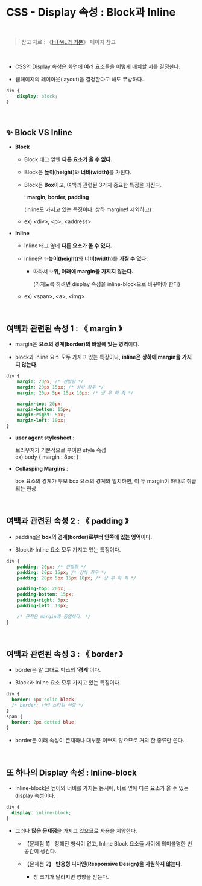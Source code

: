 # CSS - Display 속성 : Block과 Inline

<br/>

>  참고 자료 : 《<a href="https://github.com/SangYoonLee1231/TIL/blob/main/HTML%20%26%20CSS/html_basic_concept.md">HTML의 기본</a>》 페이지 참고

<br/>

* CSS의 Display 속성은 화면에 여러 요소들을 어떻게 배치할 지를 결정한다.

* 웹페이지의 레이아웃(layout)을 결정한다고 해도 무방하다.

```css
div {
    display: block;
}
```

<br/>

## ✨ Block VS Inline

* <strong>Block</strong>

  * Block 태그 옆엔 <strong>다른 요소가 올 수 없다.</strong>  

  * Block은 <strong>높이(height</strong>)와 <strong>너비(width)</strong>를 가진다.  

  * Block은 <strong>Box</strong>이고, 여백과 관련된 3가지 중요한 특징을 가진다.  

    :   <strong>margin, border, padding</strong>  

    (inline도 가지고 있는 특징이다. 상하 margin만 제외하고)

  *  ex) \<div>, \<p>, \<address>
  
* <strong>Inline</strong>

  * Inline 태그 옆에 <strong>다른 요소가 올 수 있다.</strong>   

  * Inline은 ✨<strong>높이(height)</strong>와 <strong>너비(width)</strong>를 <strong>가질 수 없다.</strong>  

    * 따라서 ✨<strong>위, 아래에 margin을 가지지 않는다.</strong>
    
      (가지도록 하려면 display 속성을 inline-block으로 바꾸어야 한다)

  * ex) \<span>, \<a>, \<img>

<br/>

## 여백과 관련된 속성 1 : 《 margin 》

* margin은 <strong>요소의 경계(border)의 바깥에 있는 영역</strong>이다.

* block과 inline 요소 모두 가지고 있는 특징이나, <strong>inline은 상하에 margin을 가지지 않는다.</strong>

```css
div {
    margin: 20px; /* 전방향 */
    margin: 20px 15px; /* 상하 좌우 */
    margin: 20px 5px 15px 10px; /* 상 우 하 좌 */

    margin-top: 20px;
    margin-bottom: 15px;
    margin-right: 5px;
    margin-left: 10px;
}
```

* <strong>user agent stylesheet</strong> :  

  브라우저가 기본적으로 부여한 style 속성  
  ex) body { margin : 8px; }

* <strong>Collasping Margins</strong> :  

  box 요소의 경계가 부모 box 요소의 경계와 일치하면, 이 두 margin이 하나로 취급되는 현상

<br/>

## 여백과 관련된 속성 2 : 《 padding 》

* padding은 <strong>box의 경계(border)로부터 안쪽에 있는 영역</strong>이다.

* Block과 Inline 요소 모두 가지고 있는 특징이다.

```css
div {
    padding: 20px; /* 전방향 */
    padding: 20px 15px; /* 상하 좌우 */
    padding: 20px 5px 15px 10px; /* 상 우 하 좌 */

    padding-top: 20px;
    padding-bottom: 15px;
    padding-right: 5px;
    padding-left: 10px;

    /* 규칙은 margin과 동일하다. */
}
```

<br/>

## 여백과 관련된 속성 3 : 《 border 》

* border은 말 그대로 박스의 '<strong>경계</strong>'이다.

* Block과 Inline 요소 모두 가지고 있는 특징이다.

```css
div {
  border: 1px solid black;
  /* border: 너비 스타일 색깔 */
}
span {
  border: 2px dotted blue;
}
```

* border은 여러 속성이 존재하나 대부분 이쁘지 않으므로 거의 한 종류만 쓴다.

<br/>

## 또 하나의 Display 속성 : Inline-block

* Inline-block은 높이와 너비를 가지는 동시에, 바로 옆에 다른 요소가 올 수 있는 display 속성이다.
```css
div {
  display: inline-block;
}
```

* 그러나 <strong>많은 문제점</strong>을 가지고 있으므로 사용을 지양한다.

  * 【문제점 1】 정해진 형식이 없고, Inline Block 요소들 사이에 의미불명한 빈 공간이 생긴다.

  * 【문제점 2】 <strong>반응형 디자인(Responsive Design)을 자원하지 않는다.</strong>

    * 창 크기가 달라지면 영향을 받는다.